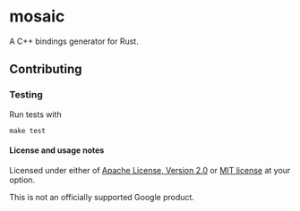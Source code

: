 # mosaic

A C++ bindings generator for Rust.

## Contributing

### Testing

Run tests with

```
make test
```

#### License and usage notes

Licensed under either of <a href="LICENSE-APACHE">Apache License, Version
2.0</a> or <a href="LICENSE-MIT">MIT license</a> at your option.

This is not an officially supported Google product.
